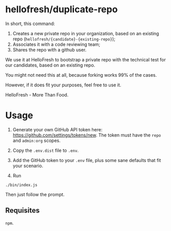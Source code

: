 # hellofresh/duplicate-repo

In short, this command:

1. Creates a new private repo in your organization, based on an existing repo (`hellofresh/{candidate}-{existing-repo}`);
2. Associates it with a code reviewing team;
3. Shares the repo with a github user.

We use it at HelloFresh to bootstrap a private repo with the technical test for our candidates, based on an existing repo. 

You might not need this at all, because forking works 99% of the cases.

However, if it does fit your purposes, feel free to use it.

HelloFresh - More Than Food.

# Usage

1. Generate your own GitHub API token here: https://github.com/settings/tokens/new. The token must have the `repo` and `admin:org` scopes.

2. Copy the `.env.dist` file to `.env`. 

3. Add the GitHub token to your `.env` file, plus some sane defaults that fit your scenario.

4. Run
```
./bin/index.js
```

Then just follow the prompt.

## Requisites

`npm`.

